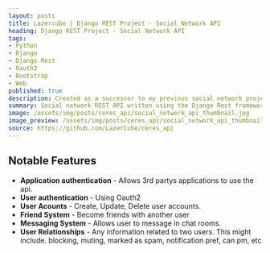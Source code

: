 ```yaml
---
layout: posts
title: Lazercube | Django REST Project - Social Network API
heading: Django REST Project - Social Network API 
tags:
- Python
- Django
- Django Rest
- Oauth2
- Bootstrap
- Web
published: true
description: Created as a successor to my previous social network project with the aim of learning more about Rest API’s and their various authentication techniques. It was also used to help develop my skills on the front-end by creating a twin project, using originally angular2 and later vue.js, to utilize it.
summary: Social network REST API written using the Django Rest framework.
image: /assets/img/posts/ceres_api/social_network_api_thumbnail.jpg
image_preview: /assets/img/posts/ceres_api/social_network_api_thumbnail_preview.jpg
source: https://github.com/LazerCube/ceres_api
---
```


## Notable Features

- **Application authentication** - Allows 3rd partys applications to use the api.
- **User authentication** - Using Oauth2
- **User Acounts** - Create, Update, Delete user accounts.
- **Friend System** - Become friends with another user
- **Messaging System** - Allows user to message in chat rooms.
- **User Relationships** - Any information related to two users. This might include. blocking, muting, marked as spam, notification pref, can pm, etc

